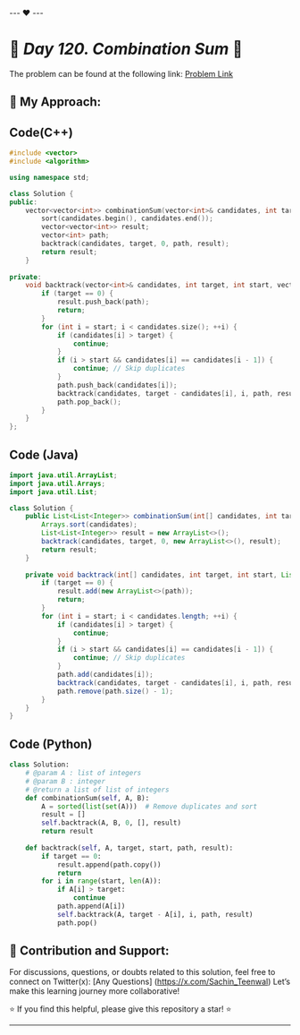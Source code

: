 --- ❤️ ---

# 🚀 _Day 120. Combination Sum_ 🧠


The problem can be found at the following link: [Problem Link](https://www.interviewbit.com/problems/combination-sum/)

## 🎯 **My Approach:**


## Code(C++)
```cpp
#include <vector>
#include <algorithm>

using namespace std;

class Solution {
public:
    vector<vector<int>> combinationSum(vector<int>& candidates, int target) {
        sort(candidates.begin(), candidates.end());
        vector<vector<int>> result;
        vector<int> path;
        backtrack(candidates, target, 0, path, result);
        return result;
    }
    
private:
    void backtrack(vector<int>& candidates, int target, int start, vector<int>& path, vector<vector<int>>& result) {
        if (target == 0) {
            result.push_back(path);
            return;
        }
        for (int i = start; i < candidates.size(); ++i) {
            if (candidates[i] > target) {
                continue;
            }
            if (i > start && candidates[i] == candidates[i - 1]) {
                continue; // Skip duplicates
            }
            path.push_back(candidates[i]);
            backtrack(candidates, target - candidates[i], i, path, result);
            path.pop_back();
        }
    }
};
```

## Code (Java)

```java
import java.util.ArrayList;
import java.util.Arrays;
import java.util.List;

class Solution {
    public List<List<Integer>> combinationSum(int[] candidates, int target) {
        Arrays.sort(candidates);
        List<List<Integer>> result = new ArrayList<>();
        backtrack(candidates, target, 0, new ArrayList<>(), result);
        return result;
    }
    
    private void backtrack(int[] candidates, int target, int start, List<Integer> path, List<List<Integer>> result) {
        if (target == 0) {
            result.add(new ArrayList<>(path));
            return;
        }
        for (int i = start; i < candidates.length; ++i) {
            if (candidates[i] > target) {
                continue;
            }
            if (i > start && candidates[i] == candidates[i - 1]) {
                continue; // Skip duplicates
            }
            path.add(candidates[i]);
            backtrack(candidates, target - candidates[i], i, path, result);
            path.remove(path.size() - 1);
        }
    }
}
```

## Code (Python)

```python
class Solution:
    # @param A : list of integers
    # @param B : integer
    # @return a list of list of integers
    def combinationSum(self, A, B):
        A = sorted(list(set(A)))  # Remove duplicates and sort
        result = []
        self.backtrack(A, B, 0, [], result)
        return result
    
    def backtrack(self, A, target, start, path, result):
        if target == 0:
            result.append(path.copy())
            return
        for i in range(start, len(A)):
            if A[i] > target:
                continue
            path.append(A[i])
            self.backtrack(A, target - A[i], i, path, result)
            path.pop()
```



## 🎯 **Contribution and Support:**

For discussions, questions, or doubts related to this solution, feel free to connect on Twitter(x): [Any Questions] (https://x.com/Sachin_Teenwal) Let’s make this learning journey more collaborative!

⭐ If you find this helpful, please give this repository a star! ⭐

---
